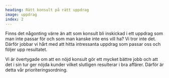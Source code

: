 ```yaml
---
heading: Rätt konsult på rätt uppdrag
image: uppdrag
index: 2
---
```


Finns det någonting värre än att som konsult bli inskickad i ett uppdrag som man inte passar för och som man kanske inte ens vill ha? Vi tror inte det. Därför jobbar vi hårt med att hitta intressanta uppdrag som passar oss och följer upp resultatet.

Vi är övertygade om att en nöjd konsult gör ett mycket bättre jobb och att det i sin tur ger nöjda kunder vilket slutligen resulterar i bra affärer. Därför är detta vår prioriteringsordning.
